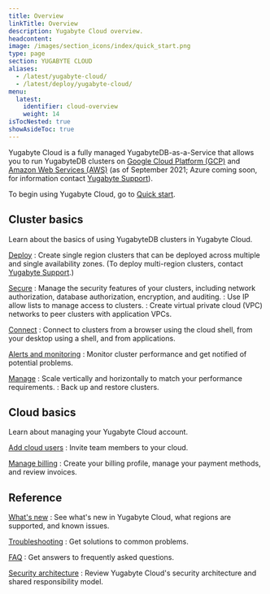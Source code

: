 ```yaml
---
title: Overview
linkTitle: Overview
description: Yugabyte Cloud overview.
headcontent:
image: /images/section_icons/index/quick_start.png
type: page
section: YUGABYTE CLOUD
aliases:
  - /latest/yugabyte-cloud/
  - /latest/deploy/yugabyte-cloud/
menu:
  latest:
    identifier: cloud-overview
    weight: 14
isTocNested: true
showAsideToc: true
---
```


Yugabyte Cloud is a fully managed YugabyteDB-as-a-Service that allows you to run YugabyteDB clusters on <a href="https://cloud.google.com/">Google Cloud Platform (GCP)</a> and <a href="https://aws.amazon.com/">Amazon Web Services (AWS)</a> (as of September 2021; Azure coming soon, for information contact [Yugabyte Support](https://support.yugabyte.com/hc/en-us/requests/new?ticket_form_id=360003113431)).

To begin using Yugabyte Cloud, go to [Quick start](cloud-quickstart).

## Cluster basics

Learn about the basics of using YugabyteDB clusters in Yugabyte Cloud.

[Deploy](../cloud-basics/)
: Create single region clusters that can be deployed across multiple and single availability zones. (To deploy multi-region clusters, contact [Yugabyte Support](https://support.yugabyte.com/hc/en-us/requests/new?ticket_form_id=360003113431).)

[Secure](../cloud-secure-clusters)
: Manage the security features of your clusters, including network authorization, database authorization, encryption, and auditing.
: Use IP allow lists to manage access to clusters.
: Create virtual private cloud (VPC) networks to peer clusters with application VPCs.

[Connect](../cloud-connect)
: Connect to clusters from a browser using the cloud shell, from your desktop using a shell, and from applications.

[Alerts and monitoring](../cloud-monitor)
: Monitor cluster performance and get notified of potential problems.

[Manage](../cloud-clusters)
: Scale vertically and horizontally to match your performance requirements.
: Back up and restore clusters.

## Cloud basics

Learn about managing your Yugabyte Cloud account.

[Add cloud users](../cloud-admin/manage-access)
: Invite team members to your cloud.

[Manage billing](../cloud-admin/cloud-billing-profile)
: Create your billing profile, manage your payment methods, and review invoices.

## Reference

[What's new](../release-notes)
: See what's new in Yugabyte Cloud, what regions are supported, and known issues.

[Troubleshooting](../cloud-troubleshoot)
: Get solutions to common problems.

[FAQ](../cloud-faq)
: Get answers to frequently asked questions.

[Security architecture](../cloud-security)
: Review Yugabyte Cloud's security architecture and shared responsibility model.
